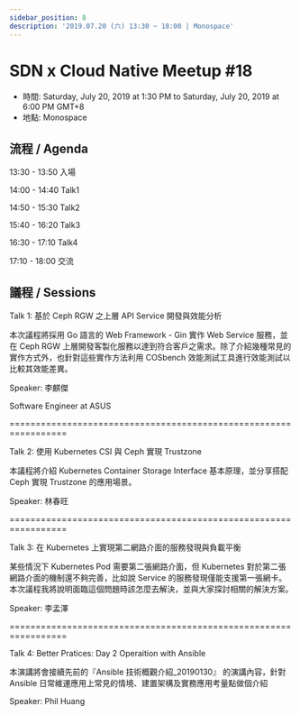 ```yaml
---
sidebar_position: 8
description: '2019.07.20 (六) 13:30 ~ 18:00 | Monospace'
---
```


# SDN x Cloud Native Meetup #18
- 時間: Saturday, July 20, 2019 at 1:30 PM to Saturday, July 20, 2019 at 6:00 PM GMT+8
- 地點: Monospace

## 流程 / Agenda

13:30 - 13:50 入場

14:00 - 14:40 Talk1

14:50 - 15:30 Talk2

15:40 - 16:20 Talk3

16:30 - 17:10 Talk4

17:10 - 18:00 交流

## 議程 / Sessions

Talk 1: 基於 Ceph RGW 之上層 API Service 開發與效能分析

本次議程將採用 Go 語言的 Web Framework - Gin 實作 Web Service 服務，並在 Ceph RGW 上層開發客製化服務以達到符合客戶之需求。除了介紹幾種常見的實作方式外，也針對這些實作方法利用 COSbench 效能測試工具進行效能測試以比較其效能差異。

Speaker: 李麒傑

Software Engineer at ASUS

=================================================================

Talk 2: 使用 Kubernetes CSI 與 Ceph 實現 Trustzone

本議程將介紹 Kubernetes Container Storage Interface 基本原理，並分享搭配 Ceph 實現 Trustzone 的應用場景。

Speaker: 林春旺

=================================================================

Talk 3: 在 Kubernetes 上實現第二網路介面的服務發現與負載平衡

某些情況下 Kubernetes Pod 需要第二張網路介面，但 Kubernetes 對於第二張網路介面的機制還不夠完善，比如說 Service 的服務發現僅能支援第一張網卡。本次議程我將說明面臨這個問題時該怎麼去解決，並與大家探討相關的解決方案。

Speaker: 李孟澤

=================================================================

Talk 4: Better Pratices: Day 2 Operaition with Ansible

本演講將會接續先前的『Ansible 技術概觀介紹_20190130』 的演講內容，針對 Ansible 日常維運應用上常見的情境、建置架構及實務應用考量點做個介紹

Speaker: Phil Huang
